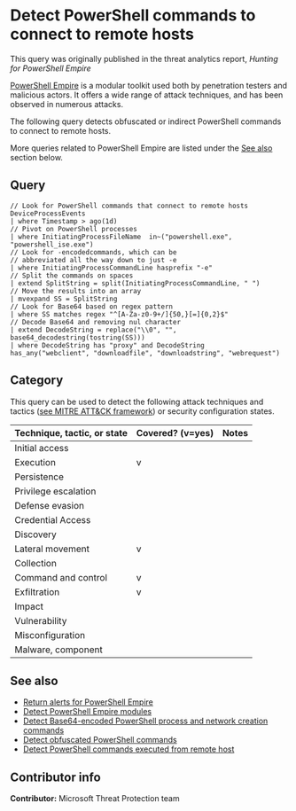 # Detect PowerShell commands to connect to remote hosts

This query was originally published in the threat analytics report, *Hunting for PowerShell Empire*

[PowerShell Empire](https://www.powershellempire.com/) is a modular toolkit used both by penetration testers and malicious actors. It offers a wide range of attack techniques, and has been observed in numerous attacks.

The following query detects obfuscated or indirect PowerShell commands to connect to remote hosts.

More queries related to PowerShell Empire are listed under the [See also](#see-also) section below.

## Query

```Kusto
​// Look for PowerShell commands that connect to remote hosts
DeviceProcessEvents
| where Timestamp > ago(1d)
// Pivot on PowerShell processes
| where InitiatingProcessFileName  in~("powershell.exe", "powershell_ise.exe")
// Look for -encodedcommands, which can be 
// abbreviated all the way down to just -e
| where InitiatingProcessCommandLine hasprefix "-e"
// Split the commands on spaces
| extend SplitString = split(InitiatingProcessCommandLine, " ")
// Move the results into an array
| mvexpand SS = SplitString 
// Look for Base64 based on regex pattern
| where SS matches regex "^[A-Za-z0-9+/]{50,}[=]{0,2}$"
// Decode Base64 and removing nul character
| extend DecodeString = replace("\\0", "", base64_decodestring(tostring(SS)))
| where DecodeString has "proxy" and DecodeString 
has_any("webclient", "downloadfile", "downloadstring", "webrequest")
```

## Category

This query can be used to detect the following attack techniques and tactics ([see MITRE ATT&CK framework](https://attack.mitre.org/)) or security configuration states.

| Technique, tactic, or state | Covered? (v=yes) | Notes |
|-|-|-|
| Initial access |  |  |
| Execution | v |  |
| Persistence |  |  |
| Privilege escalation |  |  |
| Defense evasion |  |  |
| Credential Access |  |  |
| Discovery |  |  |
| Lateral movement | v |  |
| Collection |  |  |
| Command and control | v |  |
| Exfiltration | v |  |
| Impact |  |  |
| Vulnerability |  |  |
| Misconfiguration |  |  |
| Malware, component |  |  |

## See also

* [Return alerts for PowerShell Empire](../Protection%20events/powershell-empire-alerts.md)
* [Detect PowerShell Empire modules](../Execution/powershell-empire-modules.md)
* [Detect Base64-encoded PowerShell process and network creation commands](../Defense%20evasion/base64-encoded-powershell-commands.md)
* [Detect obfuscated PowerShell commands](../Defense%20evasion/obfuscated-powershell-commands.md)
* [Detect PowerShell commands executed from remote host](../Execution/powershell-execution-from-repo.md)

## Contributor info

**Contributor:** Microsoft Threat Protection team

